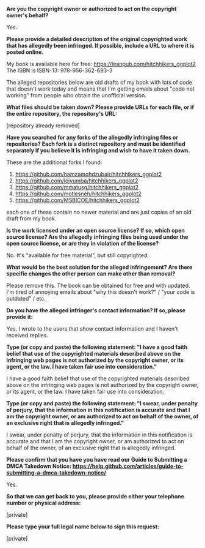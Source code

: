 **Are you the copyright owner or authorized to act on the copyright owner's behalf?**

Yes.

**Please provide a detailed description of the original copyrighted work that has allegedly been infringed. If possible, include a URL to where it is posted online.**

My book is available here for free: https://leanpub.com/hitchhikers_ggplot2  
The ISBN is ISBN-13: 978-956-362-693-3

The alleged repositories below are old drafts of my book with lots of code that doesn't work today and means that I'm getting emails about "code not working" from people who obtain the unofficial version.

**What files should be taken down? Please provide URLs for each file, or if the entire repository, the repository's URL:**

[repository already removed]

**Have you searched for any forks of the allegedly infringing files or repositories? Each fork is a distinct repository and must be identified separately if you believe it is infringing and wish to have it taken down.**

These are the additional forks I found:  
1. https://github.com/hamzamohdzubair/hitchhikers_ggplot2  
2. https://github.com/loiyumba/hitchhikers_ggplot2  
3. https://github.com/mmatusg/hitchhikers_ggplot2  
4. https://github.com/motlesneh/hitchhikers_ggplot2  
5. https://github.com/MSBICOE/hitchhikers_ggplot2  

each one of these contain no newer material and are just copies of an old draft from my book.

**Is the work licensed under an open source license? If so, which open source license? Are the allegedly infringing files being used under the open source license, or are they in violation of the license?**

No. It's "available for free material", but still copyrighted.

**What would be the best solution for the alleged infringement? Are there specific changes the other person can make other than removal?**

Please remove this. The book can be obtained for free and with updated. I'm tired of annoying emails about "why this doesn't work?" / "your code is outdated" / etc.

**Do you have the alleged infringer's contact information? If so, please provide it:**

Yes. I wrote to the users that show contact information and I haven't received replies.

**Type (or copy and paste) the following statement: "I have a good faith belief that use of the copyrighted materials described above on the infringing web pages is not authorized by the copyright owner, or its agent, or the law. I have taken fair use into consideration."**

I have a good faith belief that use of the copyrighted materials described above on the infringing web pages is not authorized by the copyright owner, or its agent, or the law. I have taken fair use into consideration.

**Type (or copy and paste) the following statement: "I swear, under penalty of perjury, that the information in this notification is accurate and that I am the copyright owner, or am authorized to act on behalf of the owner, of an exclusive right that is allegedly infringed."**

I swear, under penalty of perjury, that the information in this notification is accurate and that I am the copyright owner, or am authorized to act on behalf of the owner, of an exclusive right that is allegedly infringed.

**Please confirm that you have you have read our Guide to Submitting a DMCA Takedown Notice: https://help.github.com/articles/guide-to-submitting-a-dmca-takedown-notice/**

Yes.

**So that we can get back to you, please provide either your telephone number or physical address:**

[private]

**Please type your full legal name below to sign this request:**

[private]
